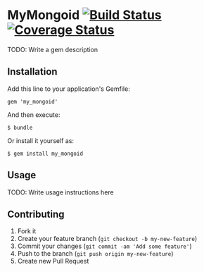 # MyMongoid [![Build Status](https://secure.travis-ci.org/lanrion/my_mongoid.png?branch=master)](http://travis-ci.org/lanrion/my_mongoid)[![Coverage Status](https://coveralls.io/repos/lanrion/my_mongoid/badge.png?branch=master)](https://coveralls.io/r/lanrion/my_mongoid?branch=master)

TODO: Write a gem description

## Installation

Add this line to your application's Gemfile:

    gem 'my_mongoid'

And then execute:

    $ bundle

Or install it yourself as:

    $ gem install my_mongoid

## Usage

TODO: Write usage instructions here

## Contributing

1. Fork it
2. Create your feature branch (`git checkout -b my-new-feature`)
3. Commit your changes (`git commit -am 'Add some feature'`)
4. Push to the branch (`git push origin my-new-feature`)
5. Create new Pull Request
